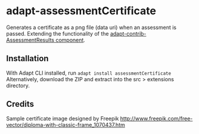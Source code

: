 # adapt-assessmentCertificate

Generates a certificate as a png file (data uri) when an assessment is passed. Extending the functionality of the [adapt-contrib-AssessmentResults component](https://github.com/adaptlearning/adapt-contrib-assessmentResults).

## Installation

With Adapt CLI installed, run `adapt install assessmentCertificate`
Alternatively, download the ZIP and extract into the src > extensions directory.

## Credits

Sample certificate image designed by Freepik
http://www.freepik.com/free-vector/diploma-with-classic-frame_1070437.htm
